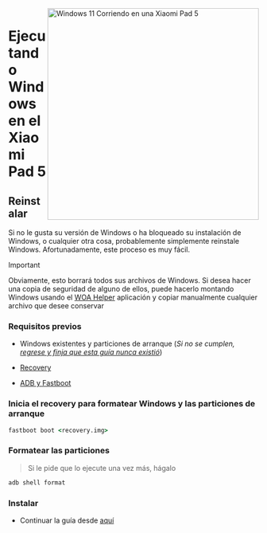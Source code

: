 <img align="right" src="https://raw.githubusercontent.com/erdilS/Port-Windows-11-Xiaomi-Pad-5/main/nabu.png" width="425" alt="Windows 11 Corriendo en una Xiaomi Pad 5">


# Ejecutando Windows en el Xiaomi Pad 5

## Reinstalar
Si no le gusta su versión de Windows o ha bloqueado su instalación de Windows, o cualquier otra cosa, probablemente simplemente reinstale Windows. Afortunadamente, este proceso es muy fácil.

> [!IMPORTANT]
> Obviamente, esto borrará todos sus archivos de Windows. Si desea hacer una copia de seguridad de alguno de ellos, puede hacerlo montando Windows usando el [WOA Helper](https://github.com/erdilS/Port-Windows-11-Xiaomi-Pad-5/releases/download/dualboot/woahelper.apk) aplicación y copiar manualmente cualquier archivo que desee conservar 

### Requisitos previos

- Windows existentes y particiones de arranque (*Si no se cumplen, [regrese y finja que esta guía nunca existió](/guide/Español/1-particiones-es.md)*)

- [Recovery](https://github.com/erdilS/Port-Windows-11-Xiaomi-Pad-5/releases/download/1.0/recovery.img)

- [ADB y Fastboot](https://developer.android.com/studio/releases/platform-tools)


### Inicia el recovery para formatear Windows y las particiones de arranque

``` cmd
fastboot boot <recovery.img>
```
### Formatear las particiones
> Si le pide que lo ejecute una vez más, hágalo


``` cmd
adb shell format
```

### Instalar

- Continuar la guía desde [aquí](3-instalacion-es.md#Ejecutar-el-msc)

